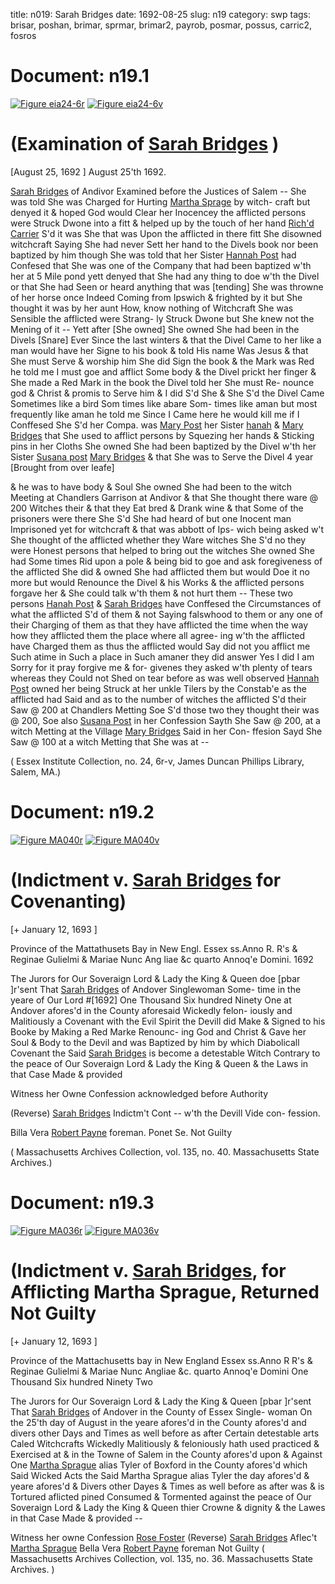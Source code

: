 title: n019: Sarah Bridges
date: 1692-08-25
slug: n19
category: swp
tags: brisar, poshan, brimar, sprmar, brimar2, payrob, posmar, possus, carric2, fosros




# Document: n19.1

<a href="archives/essex/eia/large/eia24-6r.jpg" class="jqueryLightbox">![Figure eia24-6r](archives/essex/eia/gifs/eia24-6r.gif)</a>
<a href="archives/essex/eia/large/eia24-6v.jpg" class="jqueryLightbox">![Figure eia24-6v](archives/essex/eia/gifs/eia24-6v.gif)</a>

# (Examination of [Sarah Bridges](/tag/brisar.html) )

[August 25, 1692 ]   August 25'th 1692. 

[Sarah Bridges](/tag/brisar.html) of Andivor Examined before the Justices of Salem --  She was told She was Charged for Hurting [Martha Sprage](/tag/sprmar.html) by witch-  craft but denyed it & hoped God would Clear her Inocencey the  afflicted persons were Struck Dwone into a fitt & helped up by the  touch of her hand [Rich'd Carrier](/tag/carric2.html) S'd it was She that was Upon  the afflicted in there fitt She disowned witchcraft Saying She had  never Sett her hand to the Divels book nor been baptized by him  though She was told that her Sister [Hannah Post](/tag/poshan.html) had Confesed  that She was one of the Company that had been baptized w'th her  at 5 Mile pond yett denyed that She had any thing to doe w'th the  Divel or that She had Seen or heard anything that was [tending]  She was throwne of her horse once Indeed Coming from Ipswich  & frighted by it but She thought it was by her aunt How, know  nothing of Witchcraft She was Sensible the afflicted were Strang-  ly Struck Dwone but She knew not the Mening of it -- Yett after [She owned] She owned She had been in the Divels [Snare] Ever Since the last  winters & that the Divel Came to her like a man would have her  Signe to his book & told His name Was Jesus & that She must Serve  & worship him She did Sign the book & the Mark was Red he told  me I must goe and afflict Some body & the Divel prickt her finger  & She made a Red Mark in the book the Divel told her She must Re-  nounce god & Christ & promis to Serve him & I did S'd She & She  S'd the Divel Came Sometimes like a bird Som times like abare Som-  times like aman but most frequently like aman he told me Since I  Came here he would kill me if I Conffesed She S'd her Compa. was  [Mary Post](/tag/posmar.html) her Sister [hanah](/tag/poshan.html) & [Mary Bridges](/tag/brimar2.html) that She used to afflict  persons by Squezing her hands & Sticking pins in her Cloths She  owned She had been baptized by the Divel w'th her Sister [Susana post](/tag/possus.html) [Mary Bridges](/tag/brimar2.html) & that She was to Serve the Divel 4 year [Brought  from over leafe]

& he was to have body & Soul She owned She had been to the witch  Meeting at Chandlers Garrison at Andivor & that She thought there  ware @ 200 Witches their & that they Eat bred & Drank wine & that  Some of the prisoners were there She S'd She had heard of but one  Inocent man Imprisoned yet for witchcraft & that was abbott of Ips-  wich being asked w't She thought of the afflicted whether they Ware  witches She S'd no they were Honest persons that helped to bring  out the witches She owned She had Some times Rid upon a pole  & being bid to goe and ask foregiveness of the afflicted She did  & owned She had afflicted them but would Doe it no more but would  Renounce the Divel & his Works & the afflicted persons forgave her  & She could talk w'th them & not hurt them -- These two persons  [Hanah Post](/tag/poshan.html) & [Sarah Bridges](/tag/brisar.html) have Conffesed the Circumstances of  what the afflicted S'd of them & not Saying falswhood to them or  any one of their Charging of them as that they have afflicted the  time when the way how they afflicted them the place where all agree-  ing w'th the afflicted have Charged them as thus the afflicted would  Say did not you afflict me Such atime in Such a place in Such amaner  they did answer Yes I did I am Sorry for it pray forgive me & for-  givenes they asked w'th plenty of tears whereas they Could not Shed  on tear before as was well observed [Hannah Post](/tag/poshan.html) owned her being  Struck at her unkle Tilers by the Constab'e as the afflicted had Said  and as to the number of witches the afflicted S'd their Saw @ 200  at Chandlers Metting Soe S'd those two they thought their was  @ 200, Soe also [Susana Post](/tag/possus.html) in her Confession Sayth She Saw @ 200,  at a witch Metting at the Village [Mary Bridges](/tag/brimar.html) Said in her Con-  ffesion Sayd She Saw @ 100 at a witch Metting that She was at --

( Essex Institute Collection, no. 24, 6r-v, James Duncan Phillips Library, Salem, MA.)


# Document: n19.2

<a href="archives/MA135/large/MA040r.jpg" class="jqueryLightbox">![Figure MA040r](archives/MA135/small/MA040r.jpg)</a>
<a href="archives/MA135/large/MA040v.jpg" class="jqueryLightbox">![Figure MA040v](archives/MA135/small/MA040v.jpg)</a>

# (Indictment v. [Sarah Bridges](/tag/brisar.html) for Covenanting)

[+ January 12, 1693 ]

Province of the Mattathusets Bay  in New Engl. Essex ss.Anno R. R's & Reginae  Gulielmi & Mariae Nunc Ang  liae &c quarto Annoq'e  Domini. 1692

The Jurors for Our Soveraign Lord & Lady the King & Queen  doe [pbar ]r'sent That [Sarah Bridges](/tag/brisar.html) of Andover Singlewoman Some-  time in the yeare of Our Lord #[1692] One Thousand Six hundred Ninety One at Andover afores'd in the County aforesaid Wickedly felon-  iously and Malitiously a Covenant with the Evil Spirit the Devill  did Make & Signed to his Booke by Making a Red Marke Renounc-  ing God and Christ & Gave her Soul & Body to the Devil and was  Baptized by him by which Diabolicall Covenant the Said [Sarah Bridges](/tag/brisar.html) is become a detestable Witch Contrary to the peace of Our  Soveraign Lord & Lady the King & Queen & the Laws in that Case  Made & provided

Witness her Owne Confession  acknowledged before Authority

(Reverse) [Sarah Bridges](/tag/brisar.html) Indictm't Cont -- w'th the Devill Vide con-  fession.

Billa Vera [Robert Payne](/tag/payrob.html) foreman. Ponet Se. Not Guilty

( Massachusetts Archives Collection, vol. 135, no. 40. Massachusetts State Archives.)


# Document: n19.3

<a href="archives/MA135/large/MA036r.jpg" class="jqueryLightbox">![Figure MA036r](archives/MA135/small/MA036r.jpg)</a>
<a href="archives/MA135/large/MA036v.jpg" class="jqueryLightbox">![Figure MA036v](archives/MA135/small/MA036v.jpg)</a>

# (Indictment v. [Sarah Bridges](/tag/brisar.html), for Afflicting Martha Sprague, Returned Not Guilty

[+ January 12, 1693 ]

Province of the Mattachusetts bay  in New England Essex ss.Anno R R's & Reginae Gulielmi  & Mariae Nunc Angliae &c. quarto Annoq'e Domini One  Thousand Six hundred Ninety  Two

The Jurors for Our Soveraign Lord & Lady the King & Queen  [pbar ]r'sent That [Sarah Bridges](/tag/brisar.html) of Andover in the County of Essex Single-  woman On the 25'th day of August in the yeare afores'd in the  County afores'd and divers other Days and Times as well before as  after Certain detestable arts Caled Witchcrafts Wickedly Malitiously  & feloniously hath used practiced & Exercised at & in the Towne of  Salem in the County afores'd upon & Against One [Martha Sprague](/tag/sprmar.html)  alias Tyler of Boxford in the County afores'd which Said Wicked  Acts the Said Martha Sprague alias Tyler the day afores'd & yeare   afores'd & Divers other Dayes & Times as well before as after was  & is Tortured aflicted pined Consumed & Tormented against the peace  of Our Soveraign Lord & Lady the King & Queen thier Crowne  & dignity & the Lawes in that Case Made & provided --

Witness her owne Confession 
[Rose Foster](/tag/fosros.html) (Reverse) [Sarah Bridges](/tag/brisar.html) Aflec't [Martha Sprague](/tag/sprmar.html) Bella Vera [Robert Payne](/tag/payrob.html) foreman Not Guilty ( Massachusetts Archives Collection, vol. 135, no. 36. Massachusetts State Archives. )